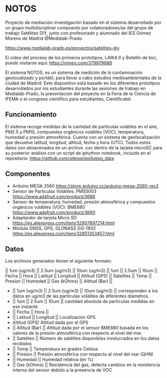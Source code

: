 # NOTOS
Proyecto de mediación-investigación basado en el sistema desarrollado por un grupo multidisciplinar compuesto por colaboradores/as del grupo de trabajo Satélites DIY, junto con profesorado y alumnado del IES Gómez Moreno de Madrid @Medialab-Prado.

https://www.medialab-prado.es/proyectos/satelites-diy

El video del proceso de los primeros prototipos, LAIKA II y Botellín de bici, puede visitarse aquí: https://vimeo.com/379979688

El sistema NOTOS, es un sistema de medición de la contaminación geolocalizado y portátil, para llevar a cabo estudios medioambientales de la ciudad de Madrid. Este dispositivo está basado en los diferentes prototipos desarrollados por los estudiantes durante las sesiones de trabajo en Medialab-Prado, la presentación del proyecto en la Feria de la Ciencia de IFEMA o el congreso científico para estudiantes, Cientificatel. 

## Funcionamiento

El sistema recoge medidas de la cantidad de partículas volátiles en el aire, PM2.5 y PM10, compuestos orgánicos volátiles (VOC), temperatura, humedad y presión atmosférica. Cuenta con un sistema de geolocalización que devuelve latitud, longitud, altitud, fecha y hora (UTC). Todos estos datos son almacenados en un archivo .csv dentro de la tarjeta microSC para su posterior análisis con un script de iphython notebook, incluido en el repositorio: https://github.com/siteixei/pollution_data

## Componentes

- Arduino MEGA 2560 
  https://store.arduino.cc/arduino-mega-2560-rev3
- Sensor de Partículas Volátiles: PMS5003
  https://www.adafruit.com/product/3686
- Sensor de temperatura, humedad, presión atmosférica y compuestos orgánicos volátiles (VOC): BME680
  https://www.adafruit.com/product/3660
- Adaptardor de tarjeta Micro SD
  https://es.aliexpress.com/item/32907897214.html
- Módulo GNSS, GPS, GLONASS GG-1802
  https://es.aliexpress.com/item/32851353457.html
  
## Datos
  
Los archivos generados tienen el siguiente formato:
 
|| 1um (ug/m3) || 2.5um (ug/m3) || 10um (ug/m3) ||	1um ||	2.5um ||	10um ||	Fecha ||	Hora ||	Latitud ||	Longitud ||	Altitud (GPS) ||	Satelites ||	Temp	|| Presion ||	Humedad ||	Gas (kOhms) ||	Altitud (Bar) ||

- || 1um (ug/m3) || 2.5um (ug/m3) || 10um (ug/m3) || corresponden a los datos en ug/m3 de las partículas volátiles de diferentes diámetros.
- ||	1um ||	2.5um ||	10um || cantidad absoluta de partículas medidas en ese instante.
- ||	Fecha ||	Hora ||
- ||	Latitud ||	Longitud || Localización GPS
- Altitud (GPS) Altitud dada por el GPS
- || Altitud (Bar) || Altitud dada por el sensor BME680 basada en los valores de la presión atmosférica con respecto al nivel del mar.
- || Satelites || Número de satélites disponibles involucrados en los datos recibidos
- ||	Temp	|| Temperatura en grados Celsius
- || Presion || Presión atmosférica con respecto al nivel del mar (QHN)
- ||	Humedad || Humedad relativa (en %)
- ||	Gas (kOhms) || Resistencia del gas, detecta cambios en la resistencia interna del sensor debido a la presencia de VOC
